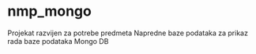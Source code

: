 # nmp_mongo
Projekat razvijen za potrebe predmeta Napredne baze podataka za prikaz rada baze podataka Mongo DB
